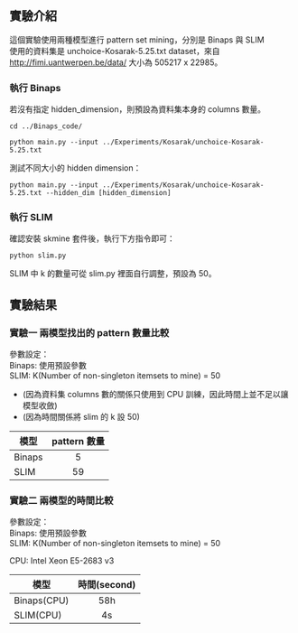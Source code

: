 ## 實驗介紹
這個實驗使用兩種模型進行 pattern set mining，分別是 Binaps 與 SLIM  
使用的資料集是 unchoice-Kosarak-5.25.txt dataset，來自 http://fimi.uantwerpen.be/data/
大小為 505217 x 22985。


### 執行 Binaps
若沒有指定 hidden_dimension，則預設為資料集本身的 columns 數量。
```
cd ../Binaps_code/  

python main.py --input ../Experiments/Kosarak/unchoice-Kosarak-5.25.txt
```

測試不同大小的 hidden dimension：
```
python main.py --input ../Experiments/Kosarak/unchoice-Kosarak-5.25.txt --hidden_dim [hidden_dimension]
```  

### 執行 SLIM
確認安裝 skmine 套件後，執行下方指令即可：
```
python slim.py 
```
SLIM 中 k 的數量可從 slim.py 裡面自行調整，預設為 50。

## 實驗結果

### 實驗一 兩模型找出的 pattern 數量比較
參數設定：  
Binaps: 使用預設參數  
SLIM: K(Number of non-singleton itemsets to mine) = 50  
- (因為資料集 columns 數的關係只使用到 CPU 訓練，因此時間上並不足以讓模型收斂)
- (因為時間關係將 slim 的 k 設 50)

| 模型 | pattern 數量 |
|-------|:-----:|
| Binaps|  5  |
| SLIM  |  59  |


### 實驗二 兩模型的時間比較
參數設定：  
Binaps: 使用預設參數  
SLIM: K(Number of non-singleton itemsets to mine) = 50

CPU: Intel Xeon E5-2683 v3  

|  模型 | 時間(second) |
|-------|:-----:|
| Binaps(CPU) | 58h |
| SLIM(CPU)   | 4s |

